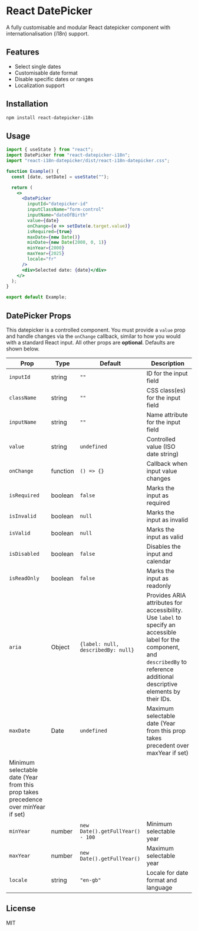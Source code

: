 # React DatePicker

A fully customisable and modular React datepicker component with internationalisation (i18n) support.

## Features

- Select single dates
- Customisable date format
- Disable specific dates or ranges
- Localization support

## Installation

```bash
npm install react-datepicker-i18n
```

## Usage

```jsx
import { useState } from "react";
import DatePicker from "react-datepicker-i18n";
import "react-i18n-datepicker/dist/react-i18n-datepicker.css";

function Example() {
  const [date, setDate] = useState("");

  return (
    <>
      <DatePicker
        inputId="datepicker-id"
        inputClassName="form-control"
        inputName="dateOfBirth"
        value={date}
        onChange={e => setDate(e.target.value)}
        isRequired={true}
        maxDate={new Date()}
        minDate={new Date(2000, 0, 1)}
        minYear={2000}
        maxYear={2025}
        locale="fr"
      />
      <div>Selected date: {date}</div>
    </>
  );
}

export default Example;
```

## DatePicker Props

This datepicker is a controlled component. 
You must provide a `value` prop and handle changes via the `onChange` callback, similar to how you would with a standard React input.
All other props are **optional**. 
Defaults are shown below.

| Prop             | Type     | Default                          | Description                         |
| ---------------- | -------- | -------------------------------- | ----------------------------------- |
| `inputId`        | string   | `""`                             | ID for the input field              |
| `className`      | string   | `""`                             | CSS class(es) for the input field   |
| `inputName`      | string   | `""`                             | Name attribute for the input field  |
| `value`          | string   | `undefined`                      | Controlled value (ISO date string)  |
| `onChange`       | function | `() => {}`                       | Callback when input value changes   |
| `isRequired`     | boolean  | `false`                          | Marks the input as required         |
| `isInvalid`      | boolean  | `null`                           | Marks the input as invalid          |
| `isValid`        | boolean  | `null`                           | Marks the input as valid            |
| `isDisabled`     | boolean  | `false`                          | Disables the input and calendar     |
| `isReadOnly`     | boolean  | `false`                          | Marks the input as readonly         |
| `aria`           | Object   | `{label: null, describedBy: null}` | Provides ARIA attributes for accessibility. Use `label` to specify an accessible label for the component, and `describedBy` to reference additional descriptive elements by their IDs. |
| `maxDate`        | Date     | `undefined`                      | Maximum selectable date (Year from this prop takes precedent over maxYear if set)           |
Minimum selectable date (Year from this prop takes precedence over minYear if set)           |
| `minYear`        | number   | `new Date().getFullYear() - 100` | Minimum selectable year             |
| `maxYear`        | number   | `new Date().getFullYear()`       | Maximum selectable year             |
| `locale`         | string   | `"en-gb"`                        | Locale for date format and language |

## License

MIT
